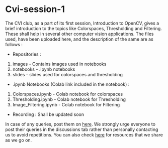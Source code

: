 # Cvi-session-1
The CVI club, as a part of its first session, Introduction to OpenCV, gives a brief introduction to the topics like Colorspaces, Thresholding and Filtering. These shall help in several other computer vision applications. The files used, have been uploaded here, and the description of the same are as follows  : 

- Repositories :
1) images - Contains images used in notebooks
2) notebooks - .ipynb notebooks
3) slides - slides used for colorspaces and thresholding

- .ipynb Notebooks (Colab link included in the notebook) : 
1) Colorspaces.ipynb - Colab notebook for colorspaces
2) Thresholding.ipynb - Colab notebook for Thresholding
3) Image_Filtering.ipynb - Colab notebook for Filtering

- Recording :
Shall be updated soon  

In case of any queries, post them on [here](). We strongly urge everyone to post their queries in the discussions tab rather than personally contacting us to avoid repetitions. You can also check [here]() for resources that we share as we go on. 



